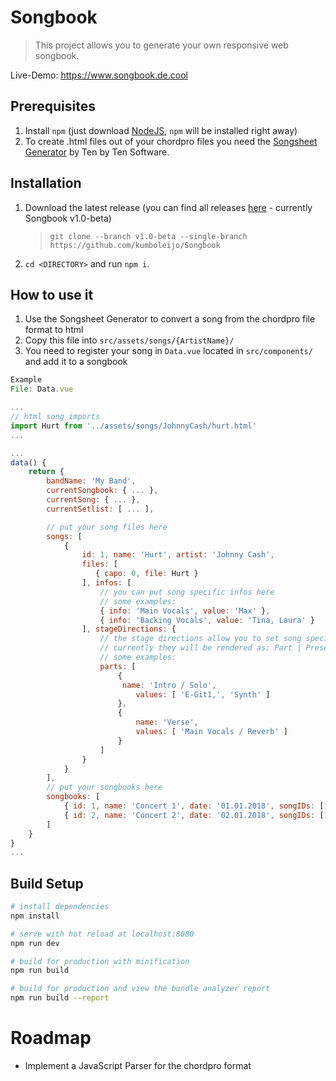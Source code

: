 # Songbook

> This project allows you to generate your own responsive web songbook.

Live-Demo: https://www.songbook.de.cool

## Prerequisites

1.  Install `npm` (just download [NodeJS](https://nodejs.org/en/), `npm` will be installed right away)
2.  To create .html files out of your chordpro files you need the [Songsheet Generator](http://tenbyten.com/software/songsgen/) by Ten by Ten Software.

## Installation

1.  Download the latest release (you can find all releases [here](https://github.com/kumboleijo/Songbook/releases) - currently Songbook v1.0-beta)
    > `git clone --branch v1.0-beta --single-branch https://github.com/kumboleijo/Songbook`
2.  `cd <DIRECTORY>` and run `npm i`.

## How to use it

1.  Use the Songsheet Generator to convert a song from the chordpro file format to html
2.  Copy this file into `src/assets/songs/{ArtistName}/`
3.  You need to register your song in `Data.vue` located in `src/components/` and add it to a songbook

```javascript
Example
File: Data.vue

...
// html song imports
import Hurt from '../assets/songs/JohnnyCash/hurt.html'
...

...
data() {
    return {
        bandName: 'My Band',
        currentSongbook: { ... },
        currentSong: { ... },
        currentSetlist: [ ... ],

        // put your song files here
        songs: [
            {
                id: 1, name: 'Hurt', artist: 'Johnny Cash',
                files: [
                   { capo: 0, file: Hurt }
                ], infos: [
                    // you can put song specific infos here
                    // some examples:
                    { info: 'Main Vocals', value: 'Max' },
                    { info: 'Backing Vocals', value: 'Tina, Laura' }
                ], stageDirections: {
                    // the stage directions allow you to set song specific  instructions for mixing and stuff
                    // currently they will be rendered as: Part | Presence
                    // some examples:
                    parts: [
                        {
                         name: 'Intro / Solo',
                            values: [ 'E-Git1,', 'Synth' ]
                        },
                        {
                            name: 'Verse',
                            values: [ 'Main Vocals / Reverb' ]
                        }
                    ]
                }
            }
        ],
        // put your songbooks here
        songbooks: [
            { id: 1, name: 'Concert 1', date: '01.01.2018', songIDs: [1] },
            { id: 2, name: 'Concert 2', date: '02.01.2018', songIDs: [1] },
        ]
    }
}
...
```

## Build Setup

```bash
# install dependencies
npm install

# serve with hot reload at localhost:8080
npm run dev

# build for production with minification
npm run build

# build for production and view the bundle analyzer report
npm run build --report
```

# Roadmap

* Implement a JavaScript Parser for the chordpro format
